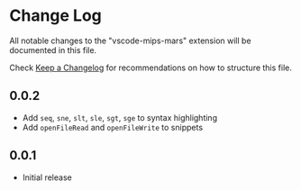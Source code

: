 # Change Log

All notable changes to the "vscode-mips-mars" extension will be documented in this file.

Check [Keep a Changelog](http://keepachangelog.com/) for recommendations on how to structure this file.

## 0.0.2

- Add `seq`, `sne`, `slt`, `sle`, `sgt`, `sge` to syntax highlighting
- Add `openFileRead` and `openFileWrite` to snippets

## 0.0.1

- Initial release
